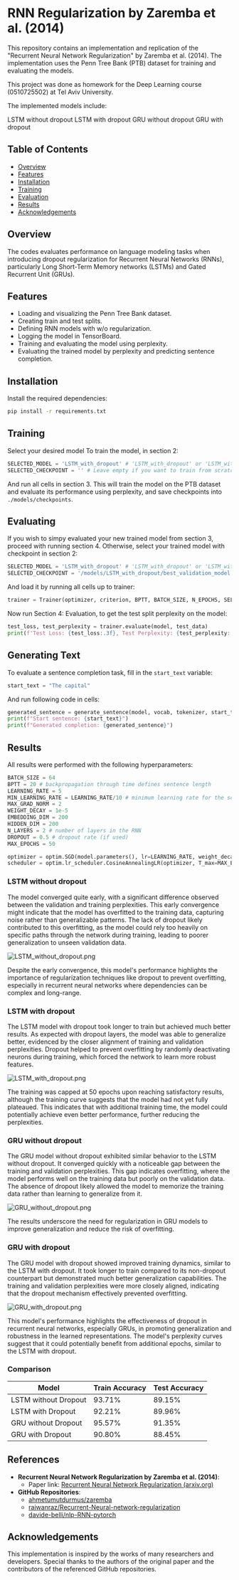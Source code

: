 
# RNN Regularization by Zaremba et al. (2014)

This repository contains an implementation and replication of the "Recurrent Neural Network Regularization" by Zaremba et al. (2014). The implementation uses the Penn Tree Bank (PTB) dataset for training and evaluating the models.

This project was done as homework for the Deep Learning course (0510725502) at Tel Aviv University.

The implemented models include:

LSTM without dropout
LSTM with dropout
GRU without dropout
GRU with dropout

## Table of Contents
- [Overview](#Overview)
- [Features](#Features)
- [Installation](#Installation)
- [Training](#training)
- [Evaluation](#evaluation)
- [Results](#results)
- [Acknowledgements](#acknowledgements)

## Overview
The codes evaluates performance on language modeling tasks when introducing dropout regularization for Recurrent Neural Networks (RNNs), particularly Long Short-Term Memory networks (LSTMs) and Gated Recurrent Unit (GRUs).

## Features
- Loading and visualizing the Penn Tree Bank dataset.
- Creating train and test splits.
- Defining RNN models with w/o regularization.
- Logging the model in TensorBoard.
- Training and evaluating the model using perplexity.
- Evaluating the trained model by perplexity and predicting sentence completion.

## Installation
Install the required dependencies:
```bash
pip install -r requirements.txt
```

## Training
Select your desired model
To train the model, in section 2:
```python
SELECTED_MODEL = 'LSTM_with_dropout' # 'LSTM_with_dropout' or 'LSTM_without_dropout' or 'GRU_with_dropout' or 'GRU_without_dropout'
SELECTED_CHECKPOINT = '' # Leave empty if you want to train from scratch
```
And run all cells in section 3.
This will train the model on the PTB dataset and evaluate its performance using perplexity, and save checkpoints into `./models/checkpoints`.

## Evaluating
If you wish to simpy evaluated your new trained model from section 3, proceed with running section 4.
Otherwise, select your trained model with checkpoint in section 2:
```python
SELECTED_MODEL = 'LSTM_with_dropout' # 'LSTM_with_dropout' or 'LSTM_without_dropout' or 'GRU_with_dropout' or 'GRU_without_dropout'
SELECTED_CHECKPOINT = '/models/LSTM_with_dropout/best_validation_model.pt' # Leave empty if you want to train from scratch
```

And load it by running all cells up to trainer:
```python
trainer = Trainer(optimizer, criterion, BPTT, BATCH_SIZE, N_EPOCHS, SELECTED_MODEL)
```

Now run Section 4: Evaluation, to get the test split perplexity on the model:
```python
test_loss, test_perplexity = trainer.evaluate(model, test_data)
print(f'Test Loss: {test_loss:.3f}, Test Perplexity: {test_perplexity:.3f}')
```

## Generating Text
To evaluate a sentence completion task, fill in the `start_text` variable:
```python
start_text = "The capital"
```

And run following code in cells:
```python
generated_sentence = generate_sentence(model, vocab, tokenizer, start_text)
print(f"Start sentence: {start_text}")
print(f"Generated completion: {generated_sentence}")
```


## Results

All results were performed with the following hyperparameters:
```python
BATCH_SIZE = 64
BPTT = 20 # backpropagation through time defines sentence length
LEARNING_RATE = 5
MIN_LEARNING_RATE = LEARNING_RATE/10 # minimum learning rate for the scheduler
MAX_GRAD_NORM = 2
WEIGHT_DECAY = 1e-5
EMBEDDING_DIM = 200
HIDDEN_DIM = 200
N_LAYERS = 2 # number of layers in the RNN
DROPOUT = 0.5 # dropout rate (if used)
MAX_EPOCHS = 50

optimizer = optim.SGD(model.parameters(), lr=LEARNING_RATE, weight_decay=WEIGHT_DECAY)
scheduler = optim.lr_scheduler.CosineAnnealingLR(optimizer, T_max=MAX_EPOCHS, eta_min=MIN_LEARNING_RATE)
```

### LSTM without dropout
The model converged quite early, with a significant difference observed between the validation and training perplexities. This early convergence might indicate that the model has overfitted to the training data, capturing noise rather than generalizable patterns. The lack of dropout likely contributed to this overfitting, as the model could rely too heavily on specific paths through the network during training, leading to poorer generalization to unseen validation data.

![LSTM_without_dropout.png](assets/LSTM_without_dropout.png "LSTM_without_dropout.png")

Despite the early convergence, this model's performance highlights the importance of regularization techniques like dropout to prevent overfitting, especially in recurrent neural networks where dependencies can be complex and long-range.

### LSTM with dropout
The LSTM model with dropout took longer to train but achieved much better results. As expected with dropout layers, the model was able to generalize better, evidenced by the closer alignment of training and validation perplexities. Dropout helped to prevent overfitting by randomly deactivating neurons during training, which forced the network to learn more robust features.

![LSTM_with_dropout.png](assets/LSTM_with_dropout.png "LSTM_with_dropout.png")

The training was capped at 50 epochs upon reaching satisfactory results, although the training curve suggests that the model had not yet fully plateaued. This indicates that with additional training time, the model could potentially achieve even better performance, further reducing the perplexities.

### GRU without dropout

The GRU model without dropout exhibited similar behavior to the LSTM without dropout. It converged quickly with a noticeable gap between the training and validation perplexities. This gap indicates overfitting, where the model performs well on the training data but poorly on the validation data. The absence of dropout likely allowed the model to memorize the training data rather than learning to generalize from it.

![GRU_without_dropout.png](assets/GRU_without_dropout.png "GRU_without_dropout.png")

The results underscore the need for regularization in GRU models to improve generalization and reduce the risk of overfitting.

### GRU with dropout

The GRU model with dropout showed improved training dynamics, similar to the LSTM with dropout. It took longer to train compared to its non-dropout counterpart but demonstrated much better generalization capabilities. The training and validation perplexities were more closely aligned, indicating that the dropout mechanism effectively prevented overfitting.

![GRU_with_dropout.png](assets/GRU_with_dropout.png "GRU_with_dropout.png")

This model's performance highlights the effectiveness of dropout in recurrent neural networks, especially GRUs, in promoting generalization and robustness in the learned representations. The model's perplexity curves suggest that it could potentially benefit from additional epochs, similar to the LSTM with dropout.

### Comparison

| Model                       | Train Accuracy | Test Accuracy |
|-----------------------------|----------------|---------------|
| LSTM without Dropout              | 93.71%         | 89.15%        |
| LSTM with Dropout         | 92.21%         | 89.96%        |
| GRU without Dropout | 95.57%     | 91.35%        |
| GRU with Dropout    | 90.80%         | 88.45%        |

## References
- **Recurrent Neural Network Regularization by Zaremba et al. (2014)**:
  - Paper link: [Recurrent Neural Network Regularization (arxiv.org)](https://arxiv.org/abs/1409.2329)
- **GitHub Repositories**:
  - [ahmetumutdurmus/zaremba](https://github.com/ahmetumutdurmus/zaremba)
  - [rajwanraz/Recurrent-Neural-network-regularization](https://github.com/rajwanraz/Recurrent-Neural-network-regularization)
  - [davide-belli/nlp-RNN-pytorch](https://github.com/davide-belli/nlp-RNN-pytorch)

## Acknowledgements
This implementation is inspired by the works of many researchers and developers. Special thanks to the authors of the original paper and the contributors of the referenced GitHub repositories.


